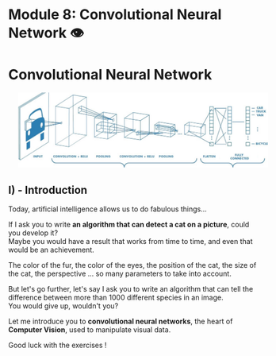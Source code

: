 # Module 8: Convolutional Neural Network :eye:

# Convolutional Neural Network

<div>
    <center>
    <img src="./assets/full_model.png" width="600" style="padding-left: 20px;"/>
    </center>
</div>

## I) - Introduction

Today, artificial intelligence allows us to do fabulous things...

If I ask you to write **an algorithm that can detect a cat on a picture**, could you develop it?\
Maybe you would have a result that works from time to time, and even that would be an achievement.

The color of the fur, the color of the eyes, the position of the cat, the size of the cat, the perspective ... so many parameters to take into account.

But let's go further, let's say I ask you to write an algorithm that can tell the difference between more than 1000 different species in an image.\
You would give up, wouldn't you?

Let me introduce you to **convolutional neural networks**, the heart of **Computer Vision**, used to manipulate visual data.

Good luck with the exercises !